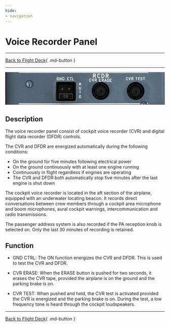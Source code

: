 ```yaml
---
hide:
- navigation
---
```


# Voice Recorder Panel

---

[Back to Flight Deck](../index.md){ .md-button }

---

![Voice Recorder Panel](../../../assets/a32nx-briefing/overhead-panel/Recorder.jpg "Voice Recorder Panel")

## Description

The voice recorder panel consist of cockpit voice recorder (CVR) and digital flight data recorder (DFDR) controls.

The CVR and DFDR are energized automatically during the following conditions:

- On the ground for five minutes following electrical power
- On the ground continuously with at least one engine running
- Continuously in flight regardless if engines are operating
- The CVR and DFDR both automatically stop five minutes after the last engine is shut down

The cockpit voice recorder is located in the aft section of the airplane, equipped with an underwater locating beacon. It records direct conversations between crew members through a cockpit area microphone and boom microphones, aural cockpit warnings, intercommunication and radio transmissions.

The passenger address system is also recorded if the PA reception knob is selected on. Only the last 30 minutes of recording is retained.

## Function

- GND CTRL: The ON function energizes the CVR and DFDR. This is used to test the CVR and DFDR.

- CVR ERASE: When the ERASE button is pushed for two seconds, it erases the CVR tape, provided the airplane is on the ground and the parking brake is on.

- CVR TEST: When pushed and held, the CVR test is activated provided the CVR is energized and the parking brake is on. During the test, a low frequency tone is heard through the cockpit loudspeakers.

---

[Back to Flight Deck](../index.md){ .md-button }
